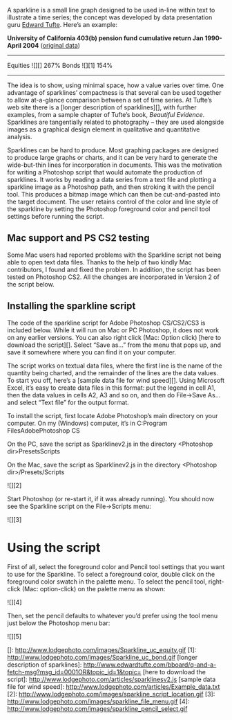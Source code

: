 A sparkline is a small line graph designed to be used in-line within
text to illustrate a time series; the concept was developed by data
presentation guru [Edward Tufte][]. Here’s an example:

**University of California 403(b) pension fund cumulative return Jan
1990-April 2004** ([original data][])

  ---------- -------- ------
  Equities   ![][]    267%
  Bonds      ![][1]   154%
  ---------- -------- ------

The idea is to show, using minimal space, how a value varies over time.
One advantage of sparklines’ compactness is that several can be used
together to allow at-a-glance comparison between a set of time series.
At Tufte’s web site there is a [longer description of sparklines][],
with further examples, from a sample chapter of Tufte’s book, *Beautiful
Evidence*. Sparklines are tangentially related to photography – they are
used alongside images as a graphical design element in qualitative and
quantitative analysis.<span id="more-18"></span>

Sparklines can be hard to produce. Most graphing packages are designed
to produce large graphs or charts, and it can be very hard to generate
the wide-but-thin lines for incorporation in documents. This was the
motivation for writing a Photoshop script that would automate the
production of sparklines. It works by reading a data series from a text
file and plotting a sparkline image as a Photoshop path, and then
stroking it with the pencil tool. This produces a bitmap image which can
then be cut-and-pasted into the target document. The user retains
control of the color and line style of the sparkline by setting the
Photoshop foreground color and pencil tool settings before running the
script.

Mac support and PS CS2 testing
------------------------------

Some Mac users had reported problems with the Sparkline script not being
able to open text data files. Thanks to the help of two kindly Mac
contributors, I found and fixed the problem. In addition, the script has
been tested on Photoshop CS2. All the changes are incorporated in
Version 2 of the script below.

Installing the sparkline script
-------------------------------

The code of the sparkline script for Adobe Photoshop CS/CS2/CS3 is
included below. While it will run on Mac or PC Photoshop, it does not
work on any earlier versions. You can also right click (Mac: Option
click) [here to download the script][]. Select “Save as…” from the menu
that pops up, and save it somewhere where you can find it on your
computer.

The script works on textual data files, where the first line is the name
of the quantity being charted, and the remainder of the lines are the
data values. To start you off, here’s a [sample data file for wind
speed][]. Using Microsoft Excel, it’s easy to create data files in this
format: put the legend in cell A1, then the data values in cells A2, A3
and so on, and then do File-\>Save As… and select “Text file” for the
output format.

To install the script, first locate Adobe Photoshop’s main directory on
your computer. On my (Windows) computer, it’s in C:Program
FilesAdobePhotoshop CS

On the PC, save the script as Sparklinev2.js in the directory
\<Photoshop dir\>PresetsScripts

On the Mac, save the script as Sparklinev2.js in the directory
\<Photoshop dir\>/Presets/Scripts

![][2]

Start Photoshop (or re-start it, if it was already running). You should
now see the Sparkline script on the File-\>Scripts menu:

![][3]

Using the script
================

First of all, select the foreground color and Pencil tool settings that
you want to use for the Sparkline. To select a foreground color, double
click on the foreground color swatch in the palette menu. To select the
pencil tool, right-click (Mac: option-click) on the palette menu as
shown:

![][4]

Then, set the pencil defaults to whatever you’d prefer using the tool
menu just below the Photoshop menu bar:

![][5]

  [Edward Tufte]: http://www.edwardtufte.com/
  [original data]: http://atyourservice.ucop.edu/employees/retirement/performance.html
  []: http://www.lodgephoto.com/images/Sparkline_uc_equity.gif
  [1]: http://www.lodgephoto.com/images/Sparkline_uc_bond.gif
  [longer description of sparklines]: http://www.edwardtufte.com/bboard/q-and-a-fetch-msg?msg_id=0001OR&topic_id=1&topic=
  [here to download the script]: http://www.lodgephoto.com/articles/sparklinesv2.js
  [sample data file for wind speed]: http://www.lodgephoto.com/articles/Example_data.txt
  [2]: http://www.lodgephoto.com/images/sparkline_script_location.gif
  [3]: http://www.lodgephoto.com/images/sparkline_file_menu.gif
  [4]: http://www.lodgephoto.com/images/sparkline_pencil_select.gif

